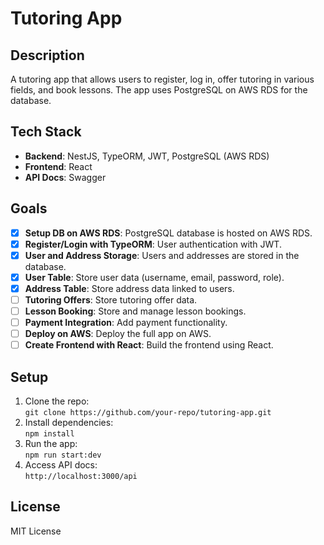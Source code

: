 # Tutoring App

## Description
A tutoring app that allows users to register, log in, offer tutoring in various fields, and book lessons. The app uses PostgreSQL on AWS RDS for the database.

## Tech Stack
- **Backend**: NestJS, TypeORM, JWT, PostgreSQL (AWS RDS)
- **Frontend**: React
- **API Docs**: Swagger

## Goals

- [x] **Setup DB on AWS RDS**: PostgreSQL database is hosted on AWS RDS.
- [x] **Register/Login with TypeORM**: User authentication with JWT.
- [x] **User and Address Storage**: Users and addresses are stored in the database.
- [x] **User Table**: Store user data (username, email, password, role).
- [x] **Address Table**: Store address data linked to users.
- [ ] **Tutoring Offers**: Store tutoring offer data.
- [ ] **Lesson Booking**: Store and manage lesson bookings.
- [ ] **Payment Integration**: Add payment functionality.
- [ ] **Deploy on AWS**: Deploy the full app on AWS.
- [ ] **Create Frontend with React**: Build the frontend using React.

## Setup

1. Clone the repo:  
   `git clone https://github.com/your-repo/tutoring-app.git`
2. Install dependencies:  
   `npm install`
3. Run the app:  
   `npm run start:dev`
4. Access API docs:  
   `http://localhost:3000/api`

## License
MIT License
